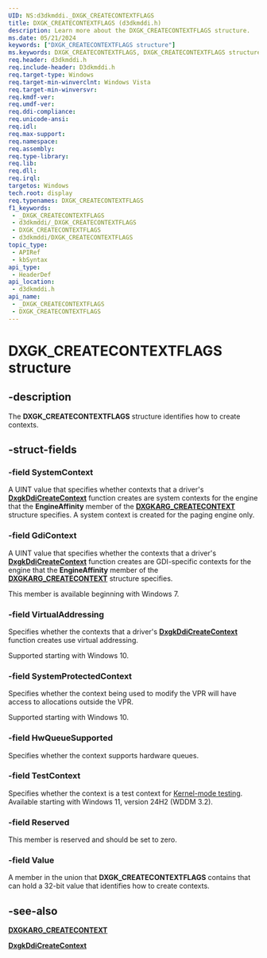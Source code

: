 ```yaml
---
UID: NS:d3dkmddi._DXGK_CREATECONTEXTFLAGS
title: DXGK_CREATECONTEXTFLAGS (d3dkmddi.h)
description: Learn more about the DXGK_CREATECONTEXTFLAGS structure.
ms.date: 05/21/2024
keywords: ["DXGK_CREATECONTEXTFLAGS structure"]
ms.keywords: DXGK_CREATECONTEXTFLAGS, DXGK_CREATECONTEXTFLAGS structure [Display Devices], DmStructs_19418464-77f9-407f-8b04-c6a35561069b.xml, _DXGK_CREATECONTEXTFLAGS, d3dkmddi/DXGK_CREATECONTEXTFLAGS, display.dxgk_createcontextflags
req.header: d3dkmddi.h
req.include-header: D3dkmddi.h
req.target-type: Windows
req.target-min-winverclnt: Windows Vista
req.target-min-winversvr: 
req.kmdf-ver: 
req.umdf-ver: 
req.ddi-compliance: 
req.unicode-ansi: 
req.idl: 
req.max-support: 
req.namespace: 
req.assembly: 
req.type-library: 
req.lib: 
req.dll: 
req.irql: 
targetos: Windows
tech.root: display
req.typenames: DXGK_CREATECONTEXTFLAGS
f1_keywords:
 - _DXGK_CREATECONTEXTFLAGS
 - d3dkmddi/_DXGK_CREATECONTEXTFLAGS
 - DXGK_CREATECONTEXTFLAGS
 - d3dkmddi/DXGK_CREATECONTEXTFLAGS
topic_type:
 - APIRef
 - kbSyntax
api_type:
 - HeaderDef
api_location:
 - d3dkmddi.h
api_name:
 - _DXGK_CREATECONTEXTFLAGS
 - DXGK_CREATECONTEXTFLAGS
---
```


# DXGK_CREATECONTEXTFLAGS structure

## -description

The **DXGK_CREATECONTEXTFLAGS** structure identifies how to create contexts.

## -struct-fields

### -field SystemContext

A UINT value that specifies whether contexts that a driver's [**DxgkDdiCreateContext**](nc-d3dkmddi-dxgkddi_createcontext.md) function creates are system contexts for the engine that the **EngineAffinity** member of the [**DXGKARG_CREATECONTEXT**](ns-d3dkmddi-_dxgkarg_createcontext.md) structure specifies. A system context is created for the paging engine only.

### -field GdiContext

A UINT value that specifies whether the contexts that a driver's [**DxgkDdiCreateContext**](nc-d3dkmddi-dxgkddi_createcontext.md) function creates are GDI-specific contexts for the engine that the **EngineAffinity** member of the [**DXGKARG_CREATECONTEXT**](ns-d3dkmddi-_dxgkarg_createcontext.md) structure specifies.

This member is available beginning with Windows 7.

### -field VirtualAddressing

Specifies whether the contexts that a driver's [**DxgkDdiCreateContext**](nc-d3dkmddi-dxgkddi_createcontext.md) function creates use virtual addressing.

Supported starting with Windows 10.

### -field SystemProtectedContext

Specifies whether the context being used to modify the VPR will have access to allocations outside the VPR.

Supported starting with Windows 10.

### -field HwQueueSupported

Specifies whether the context supports hardware queues.

### -field TestContext

Specifies whether the context is a test context for [Kernel-mode testing](/windows-hardware/drivers/display/kernel-mode-testing-of-wddm-features). Available starting with Windows 11, version 24H2 (WDDM 3.2).

### -field Reserved

This member is reserved and should be set to zero.

### -field Value

A member in the union that **DXGK_CREATECONTEXTFLAGS** contains that can hold a 32-bit value that identifies how to create contexts.

## -see-also

[**DXGKARG_CREATECONTEXT**](ns-d3dkmddi-_dxgkarg_createcontext.md)

[**DxgkDdiCreateContext**](nc-d3dkmddi-dxgkddi_createcontext.md)
